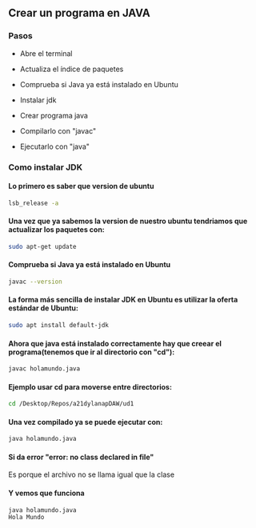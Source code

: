 ## Crear un programa en JAVA

### Pasos

   - Abre el terminal

   - Actualiza el índice de paquetes

   - Comprueba si Java ya está instalado en Ubuntu

   - Instalar jdk

   - Crear programa java

   - Compilarlo con "javac"

   - Ejecutarlo con "java"

### Como instalar JDK


#### Lo primero es saber que version de ubuntu

```bash
lsb_release -a
```


#### Una vez que ya sabemos la version de nuestro ubuntu tendriamos que actualizar los paquetes con:

```bash
sudo apt-get update
```


#### Comprueba si Java ya está instalado en Ubuntu

```bash
javac --version
```


#### La forma más sencilla de instalar JDK en Ubuntu es utilizar la oferta estándar de Ubuntu:

```bash
sudo apt install default-jdk
```


#### Ahora que java está instalado correctamente hay que creear el programa(tenemos que ir al directorio con "cd"):

```bash
javac holamundo.java
```


#### Ejemplo usar cd para moverse entre directorios:
```bash
cd /Desktop/Repos/a21dylanapDAW/ud1
```


#### Una vez compilado ya se puede ejecutar con:
```bash
java holamundo.java
```
#### Si da error "error: no class declared in file"

Es porque el archivo no se llama igual que la clase

#### Y vemos que funciona
```bash
java holamundo.java
Hola Mundo
```